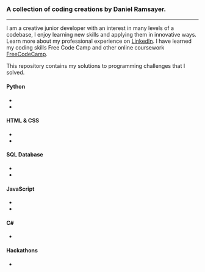 ### A collection of coding creations by Daniel Ramsayer.
***

I am a creative junior developer with an interest in many levels of a codebase, I enjoy learning new skills and applying them in innovative ways. Learn more about my professional experience on [LinkedIn](www.linkedin.com/in/daniel-ramsayer). I have learned my coding skills Free Code Camp and other online coursework [FreeCodeCamp](https://www.freecodecamp.org/schoenertraeumer).

This repository contains my solutions to programming challenges that I solved.

#### Python
* 
* 

#### HTML & CSS

* 
* 

#### SQL Database
* 
* 

#### JavaScript
* 
* 

#### C\# 
* 

#### Hackathons
* 

[comment]: # (This is a comment right here)
